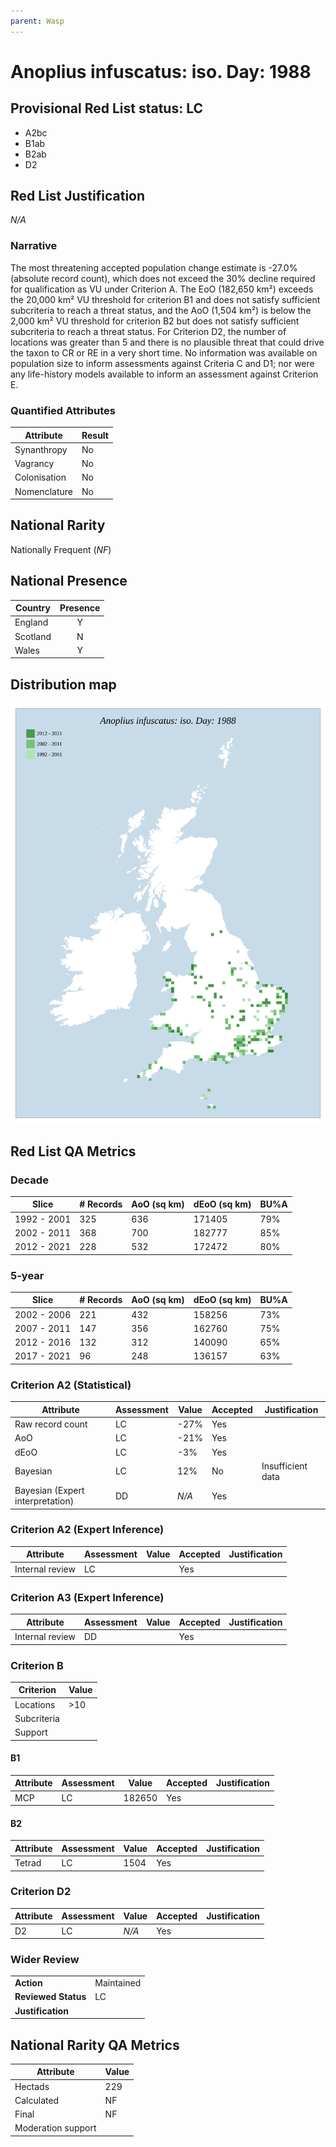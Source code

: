 ```yaml
---
parent: Wasp
---
```


# Anoplius infuscatus: iso. Day: 1988

## Provisional Red List status: LC
- A2bc
- B1ab
- B2ab
- D2

## Red List Justification
*N/A*

### Narrative


The most threatening accepted population change estimate is -27.0% (absolute record count), which does not exceed the 30% decline required for qualification as VU under Criterion A. The EoO (182,650 km²) exceeds the 20,000 km² VU threshold for criterion B1 and does not satisfy sufficient subcriteria to reach a threat status, and the AoO (1,504 km²) is below the 2,000 km² VU threshold for criterion B2 but does not satisfy sufficient subcriteria to reach a threat status. For Criterion D2, the number of locations was greater than 5 and there is no plausible threat that could drive the taxon to CR or RE in a very short time. No information was available on population size to inform assessments against Criteria C and D1; nor were any life-history models available to inform an assessment against Criterion E.

### Quantified Attributes
|Attribute|Result|
|---|---|
|Synanthropy|No|
|Vagrancy|No|
|Colonisation|No|
|Nomenclature|No|


## National Rarity
Nationally Frequent (*NF*)

## National Presence
|Country|Presence
|---|:-:|
|England|Y|
|Scotland|N|
|Wales|Y|


## Distribution map
![](../map/434.svg)

## Red List QA Metrics
### Decade
| Slice | # Records | AoO (sq km) | dEoO (sq km) |BU%A |
|---|---|---|---|---|
|1992 - 2001|325|636|171405|79%|
|2002 - 2011|368|700|182777|85%|
|2012 - 2021|228|532|172472|80%|

### 5-year
| Slice | # Records | AoO (sq km) | dEoO (sq km) |BU%A |
|---|---|---|---|---|
|2002 - 2006|221|432|158256|73%|
|2007 - 2011|147|356|162760|75%|
|2012 - 2016|132|312|140090|65%|
|2017 - 2021|96|248|136157|63%|

### Criterion A2 (Statistical)
|Attribute|Assessment|Value|Accepted|Justification
|---|---|---|---|---|
|Raw record count|LC|-27%|Yes||
|AoO|LC|-21%|Yes||
|dEoO|LC|-3%|Yes||
|Bayesian|LC|12%|No|Insufficient data|
|Bayesian (Expert interpretation)|DD|*N/A*|Yes||

### Criterion A2 (Expert Inference)
|Attribute|Assessment|Value|Accepted|Justification
|---|---|---|---|---|
|Internal review|LC||Yes||

### Criterion A3 (Expert Inference)
|Attribute|Assessment|Value|Accepted|Justification
|---|---|---|---|---|
|Internal review|DD||Yes||

### Criterion B
|Criterion| Value|
|---|---|
|Locations|>10|
|Subcriteria||
|Support||

#### B1
|Attribute|Assessment|Value|Accepted|Justification
|---|---|---|---|---|
|MCP|LC|182650|Yes||

#### B2
|Attribute|Assessment|Value|Accepted|Justification
|---|---|---|---|---|
|Tetrad|LC|1504|Yes||

### Criterion D2
|Attribute|Assessment|Value|Accepted|Justification
|---|---|---|---|---|
|D2|LC|*N/A*|Yes||

### Wider Review
|  |  |
|---|---|
|**Action**|Maintained|
|**Reviewed Status**|LC|
|**Justification**||

## National Rarity QA Metrics
|Attribute|Value|
|---|---|
|Hectads|229|
|Calculated|NF|
|Final|NF|
|Moderation support||
